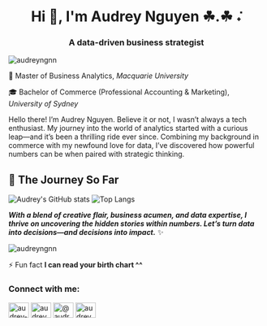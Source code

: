 <h1 align="center">Hi 👋, I'm Audrey Nguyen ☘.☘︎ ݁˖ </h1>
<h3 align="center">A data-driven business strategist</h3>

<p align="left"> <img src="https://komarev.com/ghpvc/?username=audreyngnn&label=Profile%20views&color=0e75b6&style=flat" alt="audreyngnn" /> </p>

🌱 Master of Business Analytics, *Macquarie University*

🎓 Bachelor of Commerce (Professional Accounting & Marketing), *University of Sydney*

Hello there! I’m Audrey Nguyen. Believe it or not, I wasn’t always a tech enthusiast. My journey into the world of analytics started with a curious leap—and it’s been a thrilling ride ever since. Combining my background in commerce with my newfound love for data, I’ve discovered how powerful numbers can be when paired with strategic thinking.

## 🚀 The Journey So Far
![Audrey's GitHub stats](https://github-readme-stats.vercel.app/api?username=audreyngnn&show_icons=true&theme=radical) 
![Top Langs](https://github-readme-stats.vercel.app/api/top-langs/?username=audreyngnn&layout=compact)
  
***With a blend of creative flair, business acumen, and data expertise, I thrive on uncovering the hidden stories within numbers. Let’s turn data into decisions—and decisions into impact.*** ✨

<p><img align="center" src="https://github-readme-streak-stats.herokuapp.com/?user=audreyngnn&" alt="audreyngnn" /></p>

⚡ Fun fact **I can read your birth chart ^^**

<h3 align="left">Connect with me:</h3>
<p align="left">
<a href="https://linkedin.com/in/audrey-tra-nguyen" target="blank"><img align="center" src="https://raw.githubusercontent.com/rahuldkjain/github-profile-readme-generator/master/src/images/icons/Social/linked-in-alt.svg" alt="audrey-tra-nguyen" height="30" width="40" /></a>
<a href="https://kaggle.com/audreyng2001" target="blank"><img align="center" src="https://raw.githubusercontent.com/rahuldkjain/github-profile-readme-generator/master/src/images/icons/Social/kaggle.svg" alt="audreyng2001" height="30" width="40" /></a>
<a href="https://medium.com/@audrey.tranguyen" target="blank"><img align="center" src="https://raw.githubusercontent.com/rahuldkjain/github-profile-readme-generator/master/src/images/icons/Social/medium.svg" alt="@audrey.tranguyen" height="30" width="40" /></a>
<a href="https://www.hackerrank.com/audrey_tranguyen" target="blank"><img align="center" src="https://raw.githubusercontent.com/rahuldkjain/github-profile-readme-generator/master/src/images/icons/Social/hackerrank.svg" alt="audrey_tranguyen" height="30" width="40" /></a>
</p>
